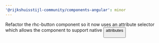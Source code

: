 ```yaml
---
'@rijkshuisstijl-community/components-angular': minor
---
```


Refactor the rhc-button component so it now uses an attribute selector which allows the component to support native <button> attributes
